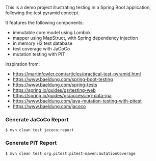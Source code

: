 This is a demo project illustrating testing in a Spring Boot application, following the test pyramid concept.

It features the following components:
- immutable core model using Lombok
- mapper using MapStruct, with Spring dependency injection
- in memory H2 test database
- test coverage with JaCoCo
- mutation testing with PIT

Inspiration from:
* https://martinfowler.com/articles/practical-test-pyramid.html
* https://www.baeldung.com/spring-boot-testing
* https://www.baeldung.com/spring-tests
* https://spring.io/guides/gs/testing-web
* https://spring.io/guides/gs/accessing-data-jpa
* https://www.baeldung.com/java-mutation-testing-with-pitest
* https://www.baeldung.com/jacoco

### Generate JaCoCo Report
`$ mvn clean test jacoco:report`

### Generate PIT Report
`$ mvn clean test org.pitest:pitest-maven:mutationCoverage`
